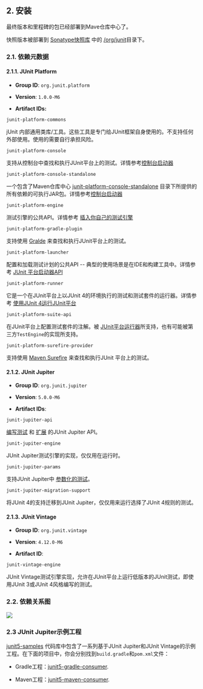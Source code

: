 ## 2. 安装
最终版本和里程碑的包已经部署到Mave仓库中心了。

快照版本被部署到 [Sonatype快照库](https://oss.sonatype.org/content/repositories/snapshots) 中的 [/org/junit](https://oss.sonatype.org/content/repositories/snapshots/org/junit/)目录下。

### 2.1. 依赖元数据

#### 2.1.1. JUnit Platform

* **Group ID**: `org.junit.platform`

* **Version**: `1.0.0-M6`

* **Artifact IDs:**

`junit-platform-commons`  

jUnit 内部通用类库/工具。这些工具是专门给JUnit框架自身使用的。不支持任何外部使用。使用的需要自行承担风险。

`junit-platform-console`  

支持从控制台中查找和执行JUnit平台上的测试。详情参考[控制台启动器]()
	

`junit-platform-console-standalone`  

一个包含了Maven仓库中心 [junit-platform-console-standalone](https://repo1.maven.org/maven2/org/junit/platform/junit-platform-console-standalone) 目录下所提供的所有依赖的可执行JAR包。详情参考[控制台启动器]()

`junit-platform-engine`  	

测试引擎的公共API。详情参考 [插入你自己的测试引擎]()

`junit-platform-gradle-plugin`  	

支持使用 [Gralde]() 来查找和执行JUnit平台上的测试。

`junit-platform-launcher`	

配置和加载测试计划的公共API -- 典型的使用场景是在IDE和构建工具中。详情参考 [JUnit 平台启动器API]()

`junit-platform-runner`

它是一个在JUnit平台上以JUnit 4的环境执行的测试和测试套件的运行器。详情参考 [使用JUnit 4运行JUnit平台]()
   
   
`junit-platform-suite-api`
	
在JUnit平台上配置测试套件的注解。被 [JUnit平台运行器]()所支持，也有可能被第三方`TestEngine`的实现所支持。 

`junit-platform-surefire-provider`

	
支持使用 [Maven Surefire]() 来查找和执行JUnit 平台上的测试。


#### 2.1.2. JUnit Jupiter
* **Group ID**: `org.junit.jupiter`

* **Version**: `5.0.0-M6`

* **Artifact IDs**:

`junit-jupiter-api`

[编写测试]() 和 [扩展]() 的JUnit Jupiter API。

`junit-jupiter-engine`

JUnit Jupiter测试引擎的实现，仅仅用在运行时。

`junit-jupiter-params`

支持JUnit Jupiter中 [参数化的测试]()。

`junit-jupiter-migration-support`

将JUnit 4的支持迁移到JUnit Jupiter，仅仅用来运行选择了JUnit 4规则的测试。


#### 2.1.3. JUnit Vintage

* **Group ID**: `org.junit.vintage`

* **Version**: `4.12.0-M6`

* **Artifact ID**:

`junit-vintage-engine`

JUnit Vintage测试引擎实现，允许在JUnit平台上运行低版本的JUnit测试，即使用JUnit 3或JUnit 4风格编写的测试。

### 2.2. 依赖关系图

![](http://junit.org/junit5/docs/current/user-guide/images/component-diagram.svg)


### 2.3 JUnit Jupiter示例工程
[junit5-samples](https://github.com/junit-team/junit5-samples) 代码库中包含了一系列基于JUnit Jupiter和JUnit Vintage的示例工程。在下面的项目中，你会分别找到`build.gradle`和`pom.xml`文件：

- Gradle工程：[junit5-gradle-consumer](https://github.com/junit-team/junit5-samples/tree/r5.0.0-M4/junit5-gradle-consumer).

- Maven工程：[junit5-maven-consumer](https://github.com/junit-team/junit5-samples/tree/r5.0.0-M4/junit5-maven-consumer).